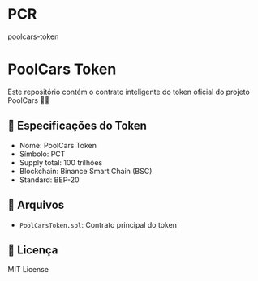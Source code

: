 # PCR
poolcars-token
# PoolCars Token

Este repositório contém o contrato inteligente do token oficial do projeto PoolCars 🚗💦

## 🔧 Especificações do Token
- Nome: PoolCars Token
- Símbolo: PCT
- Supply total: 100 trilhões
- Blockchain: Binance Smart Chain (BSC)
- Standard: BEP-20

## 📂 Arquivos
- `PoolCarsToken.sol`: Contrato principal do token

## 📜 Licença
MIT License
